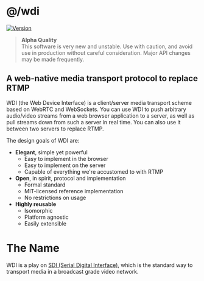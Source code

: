 # @/wdi

[![Version](https://img.shields.io/npm/v/@astronautlabs/wdi.svg)](https://www.npmjs.com/package/@astronautlabd/wdi)

> **Alpha Quality**  
> This software is very new and unstable. Use with caution, and avoid use in 
> production without careful consideration. Major API changes may be made 
> frequently.

## A web-native media transport protocol to replace RTMP

WDI (the Web Device Interface) is a client/server media transport scheme 
based on WebRTC and WebSockets. You can use WDI to push arbitrary 
audio/video streams from a web browser application to a server, as well as 
pull streams down from such a server in real time. You can also
use it between two servers to replace RTMP.

The design goals of WDI are:
- **Elegant**, simple yet powerful
  - Easy to implement in the browser
  - Easy to implement on the server
  - Capable of everything we're accustomed to with RTMP
- **Open**, in spirit, protocol and implementation
  - Formal standard
  - MIT-licensed reference implementation
  - No restrictions on usage
- **Highly reusable**
  - Isomorphic
  - Platform agnostic
  - Easily extensible

# The Name

WDI is a play on [SDI (Serial Digital Interface)](https://en.m.wikipedia.org/wiki/Serial_digital_interface), 
which is the standard way to transport media in a broadcast grade video network.

